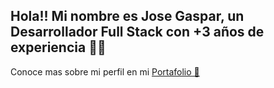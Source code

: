 ## Hola!! Mi nombre es Jose Gaspar, un Desarrollador Full Stack con +3 años de experiencia 👋🏼
Conoce mas sobre mi perfil en mi [Portafolio 💼](https://www.devgaspar.me/)
